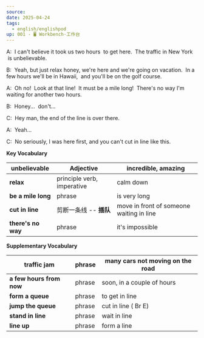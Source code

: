 ```yaml
---
source: 
date: 2025-04-24
tags:
  - english/englishpod
up: 001 - 🖥 Workbench·工作台
---
```

A:  I can't believe it took us two hours  to get here.  The traffic in New York  is unbelievable.

B:  Yeah, but just relax honey, we're here and we're going on vacation.  In a few hours we'll be in Hawaii,  and you'll be on the golf course.

A:  Oh no!  Look at that line!  It must be a mile long!  There's no way I'm waiting for another two hours.

B:  Honey...  don't...

C:  Hey man, the end of the line is over there.

A:  Yeah...

C:  No seriously, I was here first, and you can't cut in line like this.


**Key Vocabulary**

| **unbelievable**   | Adjective                  | incredible, amazing                      |
| ------------------ | -------------------------- | ---------------------------------------- |
| **relax**          | principle verb, imperative | calm down                                |
| **be a mile long** | phrase                     | is very long                             |
| **cut in line**    | 剪断一条线 -- **插队**            | move in front of someone waiting in line |
| **there's no way** | phrase                     | it's impossible                          |

**Supplementary Vocabulary**

| **traffic jam**          | phrase | many cars not moving on the road |
| ------------------------ | ------ | -------------------------------- |
| **a few hours from now** | phrase | soon, in a couple of hours       |
| **form a queue**         | phrase | to get in line                   |
| **jump the queue**       | phrase | cut in line ( Br E)              |
| **stand in line**        | phrase | wait in line                     |
| **line up**              | phrase | form a line                      |
